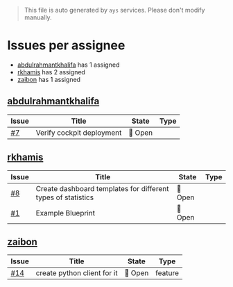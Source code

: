 > This file is auto generated by `ays` services. Please don't modify manually.

# Issues per assignee
- [abdulrahmantkhalifa](#abdulrahmantkhalifa) has 1 assigned
- [rkhamis](#rkhamis) has 2 assigned
- [zaibon](#zaibon) has 1 assigned



## [abdulrahmantkhalifa](https://github.com/abdulrahmantkhalifa)

|Issue|Title|State|Type|
|-----|-----|-----|----|
|[#7](https://github.com/jumpscale/jscockpit/issues/7)|Verify cockpit deployment|:red_circle: Open||


## [rkhamis](https://github.com/rkhamis)

|Issue|Title|State|Type|
|-----|-----|-----|----|
|[#8](https://github.com/jumpscale/jscockpit/issues/8)|Create dashboard templates for different types of statistics|:red_circle: Open||
|[#1](https://github.com/jumpscale/jscockpit/issues/1)|Example Blueprint|:red_circle: Open||


## [zaibon](https://github.com/zaibon)

|Issue|Title|State|Type|
|-----|-----|-----|----|
|[#14](https://github.com/jumpscale/jscockpit/issues/14)|create python client for it|:red_circle: Open|feature|

